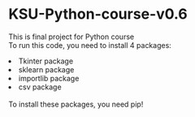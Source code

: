 # KSU-Python-course-v0.6
<p>
  This is final project for Python course <br>
  To run this code, you need to install 4 packages: <br>
 
  <li> Tkinter package
  <li> sklearn package
  <li> importlib package
  <li> csv package
  <br><br>
    To install these packages, you need pip!
</p>
